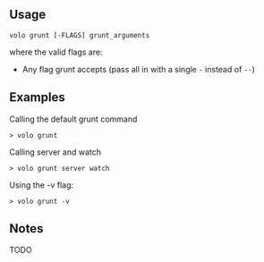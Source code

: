 ## Usage

    volo grunt [-FLAGS] grunt_arguments

where the valid flags are:

* Any flag grunt accepts (pass all in with a single `-` instead of `--`)

## Examples

Calling the default grunt command

    > volo grunt

Calling server and watch

    > volo grunt server watch

Using the -v flag:

    > volo grunt -v

## Notes

TODO
